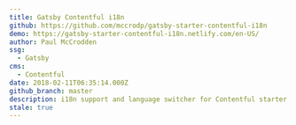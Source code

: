 ```yaml
---
title: Gatsby Contentful i18n
github: https://github.com/mccrodp/gatsby-starter-contentful-i18n
demo: https://gatsby-starter-contentful-i18n.netlify.com/en-US/
author: Paul McCrodden
ssg:
  - Gatsby
cms:
  - Contentful
date: 2018-02-11T06:35:14.000Z
github_branch: master
description: i18n support and language switcher for Contentful starter repo
stale: true
---
```


